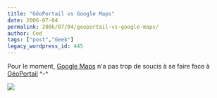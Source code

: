 ```yaml
---
title: "GéoPortail vs Google Maps"
date: 2006-07-04
permalink: 2006/07/04/geoportail-vs-google-maps/
author: Ced
tags: ["post","Geek"]
legacy_wordpress_id: 445
---
```


Pour le moment, <a href="http://maps.google.com/" hreflang="en">Google Maps</a> n'a pas trop de soucis à se faire face à <a href="http://www.geoportail.fr" hreflang="fr">GéoPortail</a> ^-^

<img src="https://64k.be/wp-content/uploads/2006/web/geoportail.jpg" />

<!-- excerpt -->
